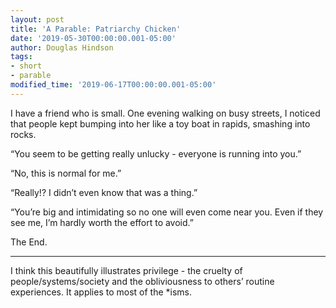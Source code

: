 ```yaml
---
layout: post
title: 'A Parable: Patriarchy Chicken'
date: '2019-05-30T00:00:00.001-05:00'
author: Douglas Hindson
tags: 
- short
- parable
modified_time: '2019-06-17T00:00:00.001-05:00'
---
```


I have a friend who is small. One evening walking on busy streets, I noticed that people kept bumping into her like a toy boat in rapids, smashing into rocks.

“You seem to be getting really unlucky - everyone is running into you.”

“No, this is normal for me.”

“Really!? I didn’t even know that was a thing.”

“You’re big and intimidating so no one will even come near you. Even if they see me, I’m hardly worth the effort to avoid.”

The End.

---

I think this beautifully illustrates privilege - the cruelty of people/systems/society and the obliviousness to others’ routine experiences. It applies to most of the *isms.